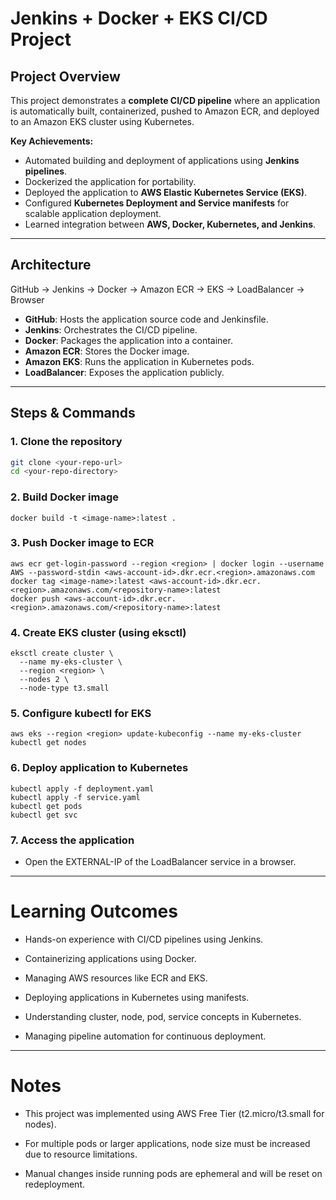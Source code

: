 # Jenkins + Docker + EKS CI/CD Project

## Project Overview

This project demonstrates a **complete CI/CD pipeline** where an application is automatically built, containerized, pushed to Amazon ECR, and deployed to an Amazon EKS cluster using Kubernetes.  

**Key Achievements:**
- Automated building and deployment of applications using **Jenkins pipelines**.
- Dockerized the application for portability.
- Deployed the application to **AWS Elastic Kubernetes Service (EKS)**.
- Configured **Kubernetes Deployment and Service manifests** for scalable application deployment.
- Learned integration between **AWS, Docker, Kubernetes, and Jenkins**.

---

## Architecture
GitHub → Jenkins → Docker → Amazon ECR → EKS → LoadBalancer → Browser

- **GitHub**: Hosts the application source code and Jenkinsfile.
- **Jenkins**: Orchestrates the CI/CD pipeline.
- **Docker**: Packages the application into a container.
- **Amazon ECR**: Stores the Docker image.
- **Amazon EKS**: Runs the application in Kubernetes pods.
- **LoadBalancer**: Exposes the application publicly.

---

## Steps & Commands

### 1. Clone the repository
```bash
git clone <your-repo-url>
cd <your-repo-directory>
```

### 2. Build Docker image
```
docker build -t <image-name>:latest .
```
### 3. Push Docker image to ECR
```
aws ecr get-login-password --region <region> | docker login --username AWS --password-stdin <aws-account-id>.dkr.ecr.<region>.amazonaws.com
docker tag <image-name>:latest <aws-account-id>.dkr.ecr.<region>.amazonaws.com/<repository-name>:latest
docker push <aws-account-id>.dkr.ecr.<region>.amazonaws.com/<repository-name>:latest
```
### 4. Create EKS cluster (using eksctl)
```
eksctl create cluster \
  --name my-eks-cluster \
  --region <region> \
  --nodes 2 \
  --node-type t3.small
```
### 5. Configure kubectl for EKS
```
aws eks --region <region> update-kubeconfig --name my-eks-cluster
kubectl get nodes
```

### 6. Deploy application to Kubernetes
```
kubectl apply -f deployment.yaml
kubectl apply -f service.yaml
kubectl get pods
kubectl get svc
```

### 7. Access the application

- Open the EXTERNAL-IP of the LoadBalancer service in a browser.

---

# Learning Outcomes

- Hands-on experience with CI/CD pipelines using Jenkins.

- Containerizing applications using Docker.

- Managing AWS resources like ECR and EKS.

- Deploying applications in Kubernetes using manifests.

- Understanding cluster, node, pod, service concepts in Kubernetes.

- Managing pipeline automation for continuous deployment.
---

# Notes

- This project was implemented using AWS Free Tier (t2.micro/t3.small for nodes).

- For multiple pods or larger applications, node size must be increased due to resource limitations.

- Manual changes inside running pods are ephemeral and will be reset on redeployment.


